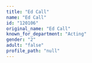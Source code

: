 ```yaml
---
title: "Ed Call"
name: "Ed Call"
id: "120106"
original_name: "Ed Call"
known_for_department: "Acting"
gender: "2"
adult: "false"
profile_path: "null"
---
```

